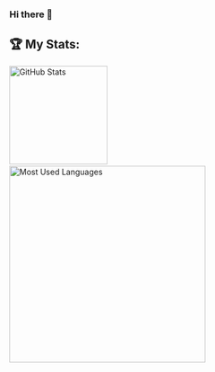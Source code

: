 ### Hi there 👋

## 🏆 My Stats:

<p>
    <img height=175 alt="GitHub Stats" src="https://github-readme-stats.vercel.app/api?username=slo19&show_icons=true&count_private=true&theme=dark" />&nbsp;&nbsp;
    <img height=350 alt="Most Used Languages" src="https://github-readme-stats.vercel.app/api/top-langs/?username=slo19&layout=donut&theme=dark" />&nbsp;&nbsp;
</p> 
